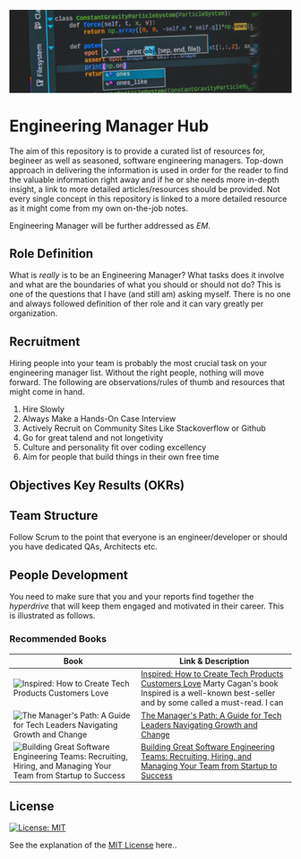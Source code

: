 ![engineering manager hub](banner.jpg)
# Engineering Manager Hub
The aim of this repository is to provide a curated list of resources for, begineer as well as seasoned, software engineering managers. Top-down approach in delivering the information is used in order for the reader to find the valuable information right away and if he or she needs more in-depth insight, a link to more detailed articles/resources should be provided. Not every single concept in this repository is linked to a more detailed resource as it might come from my own on-the-job notes. 

Engineering Manager will be further addressed as *EM*.

## Role Definition
What is *really* is to be an Engineering Manager? What tasks does it involve and what are the boundaries of what you should or should not do? This is one of the questions that I have (and still am) asking myself. There is no one and always followed definition of ther role and it can vary greatly per organization.
## Recruitment
Hiring people into your team is probably the most crucial task on your engineering manager list. Without the right people, nothing will move forward. The following are observations/rules of thumb and resources that might come in hand.
1. Hire Slowly
2. Always Make a Hands-On Case Interview 
3. Actively Recruit on Community Sites Like Stackoverflow or Github
4. Go for great talend and not longetivity
5. Culture and personality fit over coding excellency
6. Aim for people that build things in their own free time
## Objectives Key Results (OKRs)


## Team Structure
Follow Scrum to the point that everyone is an engineer/developer or should you have dedicated QAs, Architects etc.
## People Development
You need to make sure that you and your reports find together the *hyperdrive* that will keep them engaged and motivated in their career. This is illustrated as follows.
### Recommended Books

| Book        | Link & Description |
| ----------- | ----------- |
| ![[Inspired: How to Create Tech Products Customers Love](https://www.goodreads.com/book/show/35249663-inspired?from_search=true&from_srp=true&qid=xKqWTrRcF0&rank=1)](https://i.gr-assets.com/images/S/compressed.photo.goodreads.com/books/1496058487l/35249663.jpg) | [Inspired: How to Create Tech Products Customers Love](https://www.goodreads.com/book/show/35249663-inspired?from_search=true&from_srp=true&qid=xKqWTrRcF0&rank=1) Marty Cagan's book Inspired is a well-known best-seller and by some called a must-read. I can |
| ![The Manager's Path: A Guide for Tech Leaders Navigating Growth and Change](https://i.gr-assets.com/images/S/compressed.photo.goodreads.com/books/1484107737l/33369254._SY475_.jpg)   | [The Manager's Path: A Guide for Tech Leaders Navigating Growth and Change](https://www.goodreads.com/book/show/33369254-the-manager-s-path)|
| ![Building Great Software Engineering Teams: Recruiting, Hiring, and Managing Your Team from Startup to Success](https://i.gr-assets.com/images/S/compressed.photo.goodreads.com/books/1441978615l/26341904._SY475_.jpg)| [Building Great Software Engineering Teams: Recruiting, Hiring, and Managing Your Team from Startup to Success](https://www.goodreads.com/book/show/26341904-building-great-software-engineering-teams)|
## License
[![License: MIT](https://img.shields.io/badge/License-MIT-yellow.svg)](https://opensource.org/licenses/MIT)

See the explanation of the [MIT License](https://opensource.org/licenses/MIT) here..

<style type="text/css">
    table img {
        width: 100px;
    }
</style>